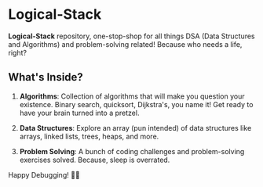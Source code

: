 # Logical-Stack

**Logical-Stack** repository, one-stop-shop for all things DSA (Data Structures and Algorithms) and problem-solving related! Because who needs a life, right?

## What's Inside?

1. **Algorithms**: Collection of algorithms that will make you question your existence. Binary search, quicksort, Dijkstra's, you name it! Get ready to have your brain turned into a pretzel.

2. **Data Structures**: Explore an array (pun intended) of data structures like arrays, linked lists, trees, heaps, and more.

3. **Problem Solving**: A bunch of coding challenges and problem-solving exercises solved. Because, sleep is overrated.

Happy Debugging! 🚀🧠
